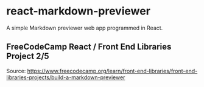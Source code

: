 # react-markdown-previewer
A simple Markdown previewer web app programmed in React.

## FreeCodeCamp React / Front End Libraries Project 2/5
Source: https://www.freecodecamp.org/learn/front-end-libraries/front-end-libraries-projects/build-a-markdown-previewer
